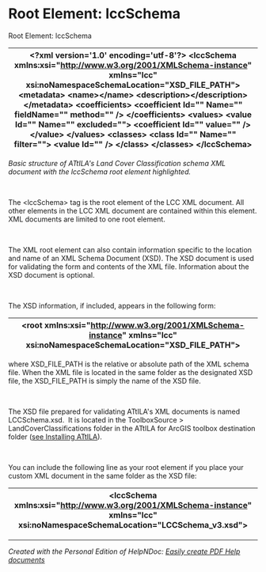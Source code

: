 # Root Element: lccSchema

Root Element: lccSchema

| \<?xml version='1.0' encoding='utf-8'?\> \<lccSchema xmlns:xsi="http://www.w3.org/2001/XMLSchema-instance" xmlns="lcc" xsi:noNamespaceSchemaLocation="XSD\_FILE\_PATH"\> \<metadata\> \<name\>\</name\> \<description\>\</description\> \</metadata\> \<coefficients\> \<coefficient Id="" Name="" fieldName="" method="" /\> \</coefficients\> \<values\> \<value Id="" Name="" excluded=""\> \<coefficient Id="" value="" /\> \</value\> \</values\> \<classes\> \<class Id="" Name="" filter=""\> \<value Id="" /\> \</class\> \</classes\> \</lccSchema\> |
| --- |


*Basic structure of ATtILA's Land Cover Classification schema XML document with the lccSchema root element highlighted.*

&nbsp;

The \<lccSchema\> tag is the root element of the LCC XML document. All other elements in the LCC XML document are contained within this element. XML documents are limited to one root element.&nbsp;

&nbsp;

The XML root element can also contain information specific to the location and name of an XML Schema Document (XSD). The XSD document is used for validating the form and contents of the XML file. Information about the XSD document is optional.

&nbsp;

The XSD information, if included, appears in the following form:

| \<root xmlns:xsi="http://www.w3.org/2001/XMLSchema-instance" xmlns="lcc" xsi:noNamespaceSchemaLocation="XSD\_FILE\_PATH"\> |
| --- |


where XSD\_FILE\_PATH is the relative or absolute path of the XML schema file. When the XML file is located in the same folder as the designated XSD file, the XSD\_FILE\_PATH is simply the name of the XSD file.

&nbsp;

The XSD file prepared for validating ATtILA's XML documents is named LCCSchema.xsd.&nbsp; It is located in the ToolboxSource \> LandCoverClassifications folder in the ATtILA for ArcGIS toolbox destination folder ([see Installing ATtILA](<InstallingATtILA.md>)).

&nbsp;

You can include the following line as your root element if you place your custom XML document in the same folder as the XSD file:

| \<lccSchema xmlns:xsi="http://www.w3.org/2001/XMLSchema-instance" xmlns="lcc" xsi:noNamespaceSchemaLocation="LCCSchema\_v3.xsd"\> |
| --- |



***
_Created with the Personal Edition of HelpNDoc: [Easily create PDF Help documents](<https://www.helpndoc.com/feature-tour>)_

